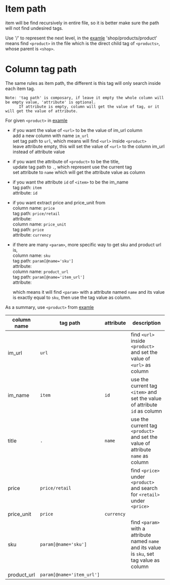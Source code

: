 # Item path
item will be find recursively in entire file, so it is better make sure the path will not find undesired tags.

Use '/' to represent the next level, in the [examle](https://github.com/fcharmy/xml2csv/blob/master/README.md#example) 'shop/products/product' means find `<product>` in the file which is the direct child tag of `<products>`, whose parent is `<shop>`.

# Column tag path
The same rules as item path, the different is this tag will only search inside each item tag.  
```
Note: 'tag path' is composary, if leave it empty the whole column will be empty value, 'attribute' is optional.  
      If attribute is empty, column will get the value of tag, or it will get the value of attribute.
```

For given `<product>` in [examle](https://github.com/fcharmy/xml2csv/blob/master/README.md#example)

* if you want the value of `<url>` to be the value of im_url column  
  add a new column with name `im_url`   
  set tag path to `url`, which means will find `<url>` inside `<product>`  
  leave attribute empty, this will set the value of `<url>` to the column im_url instead of attribute value  
  
* if you want the attribute of `<product>` to be the title,  
  update tag path to `.`, which represent use the current tag   
  set attribute to `name` which will get the attribute value as column  
 
* if you want the attribute `id` of `<item>` to be the im_name  
  tag path: `item`  
  attribute: `id`  

* if you want extract price and price_unit from <price>  
  column name: `price`  
    tag path: `price/retail`  
    attribute: ` `  
  column name: `price_unit`  
    tag path: `price`  
    attribute: `currency`  

* if there are many `<param>`, more specific way to get sku and product url is,  
  column name: `sku`  
    tag path: `param[@name='sku']`  
    attribute: ` `  
  column name: `product_url`  
    tag path: `param[@name='item_url']`  
    attribute: ` `
  
  which means it will find `<param>` with a attribute named `name` and its value is exactly equal to `sku`, then use the tag value as column.
  
As a summary, use `<product>` from [examle](https://github.com/fcharmy/xml2csv/blob/master/README.md#example)
               
| column name        | tag path                 | attribute  | description  |
| ------------------ | ------------------------ | ---------- | ------------ |
| im_url             | `url`                    | ` `        | find `<url>` inside `<product>` and set the value of `<url>` as column  |
| im_name            | `item`                   | `id`       | use the current tag `<item>` and set the value of attribute `id` as column  |
| title              | `.`                      | `name`     | use the current tag `<product>` and set the value of attribute `name` as column  |
| price              | `price/retail`           | ` `        | find `<price>` under `<product>` and search for `<retail>` under `<price>` |
| price_unit         | `price`                  | `currency` |              |
| sku                | `param[@name='sku']`     | ` `        | find `<param>` with a attribute named `name` and its value is `sku`, set tag value as column |
| product_url        | `param[@name='item_url']`| ` `        |              |
